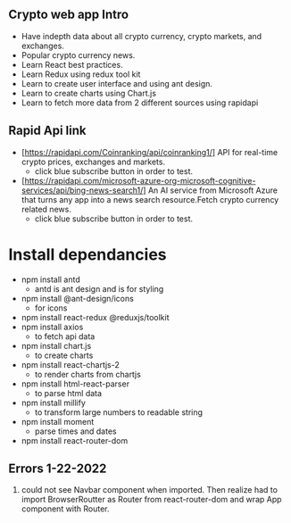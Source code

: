 ## Crypto web app Intro 
- Have indepth data about all crypto currency, crypto markets, and exchanges.
- Popular crypto currency news.
- Learn React best practices.
- Learn Redux using redux tool kit
- Learn to create user interface and using ant design.
- Learn to create charts using Chart.js
- Learn to fetch more data from 2 different sources using rapidapi
## Rapid Api link
- [https://rapidapi.com/Coinranking/api/coinranking1/] API for real-time crypto prices, exchanges and markets.
    - click blue subscribe button in order to test.
- [https://rapidapi.com/microsoft-azure-org-microsoft-cognitive-services/api/bing-news-search1/] An AI service from Microsoft Azure that turns any app into a news search resource.Fetch crypto currency related news.
    - click blue subscribe button in order to test.
# Install dependancies
- npm install antd 
    - antd is ant design and is for styling
- npm install @ant-design/icons 
    - for icons
- npm install react-redux @reduxjs/toolkit 
- npm install axios 
    - to fetch api data
- npm install chart.js 
    - to create charts
- npm install react-chartjs-2
    - to render charts from chartjs
- npm install html-react-parser
    - to parse html data
- npm install millify 
    - to transform large numbers to readable string
- npm install moment
    - parse times and dates
- npm install react-router-dom
## Errors 1-22-2022
1. could not see Navbar component when imported. Then realize had to import BrowserRoutter as Router from react-router-dom and wrap App component with Router.
